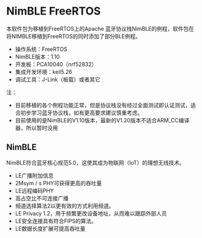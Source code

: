 # NimBLE FreeRTOS
本软件包为移植到FreeRTOS上的Apache 蓝牙协议栈NimBLE的例程，软件包在将NIMBLE移植到FreeRTOS的同时添加了部分BLE例程。

* 操作系统：FreeRTOS
* NimBLE版本：1.10
* 开发板：PCA10040（nrf52832）
* 集成开发环境：keil5.26
* 调试工具：J-Link（板载）或者其它

注：
* 目前移植的各个例程功能正常，但是协议栈没有经过全面测试即认证测试，适合初步学习蓝牙协议栈，如有更高要求建议慎重考虑。
* 目前使用的是NimBLE的V1.10版本，最新的V1.20版本不适合ARM_CC编译器，所以暂时没用

## NimBLE
NimBLE符合蓝牙核心规范5.0，这使其成为物联网（IoT）的理想无线技术。

* LE广播附加信息
* 2Msym / s PHY可获得更高的吞吐量
* LE远程编码PHY
* 高占空比不可连接广播
* 频道选择算法2以更有效的方式利用频道。
* LE Privacy 1.2，用于频繁更改设备地址，从而难以跟踪外部人员
* LE安全连接具有符合FIPS的算法。
* LE数据长度扩展可提高吞吐量
